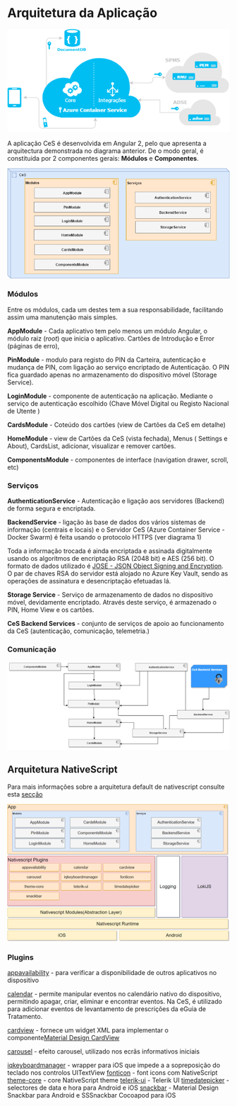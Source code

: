 # Arquitetura da Aplicação


![Arquitetura CeS](images/geral.png)

A aplicação CeS é desenvolvida em Angular 2, pelo que apresenta a arquitectura demonstrada no  diagrama anterior. 
De o modo geral, é constituida por 2 componentes gerais: **Módulos** e **Componentes**. 

![Arquitetura CeS](images/arqces1.png)

### Módulos

Entre os módulos, cada um destes tem a sua responsabilidade, facilitando assim uma manutenção mais simples.

**AppModule** -  Cada aplicativo tem pelo menos um módulo Angular, o módulo raiz (_root_) que inicia o aplicativo. Cartões de Introdução e Error (páginas de erro), 

**PinModule** - modulo para registo do PIN da Carteira, autenticação e mudança de PIN, com ligação ao serviço encriptado de Autenticação. O PIN fica guardado apenas no armazenamento do dispositivo móvel (Storage Service).

**LoginModule** - componente de autenticação na aplicação. Mediante o serviço de autenticação escolhido (Chave Móvel Digital ou Registo Nacional de Utente )

**CardsModule** - Coteúdo dos cartões (view de Cartões da CeS em detalhe)  

**HomeModule** - view de Cartões da CeS (vista fechada), Menus ( Settings e About), CardsList, adicionar, visualizar e remover cartões.

**ComponentsModule** - componentes de interface (navigation drawer, scroll, etc)



### Serviços

**AuthenticationService** - Autenticação e ligação aos servidores  (Backend) de forma segura e encriptada.

**BackendService** - ligação às base de dados dos vários sistemas de informação (centrais e locais) e o Servidor CeS (Azure Container Service -Docker Swarm) é feita usando o protocolo HTTPS (ver diagrama 1)

Toda a informação trocada é ainda encriptada e assinada digitalmente usando os algoritmos de encriptação RSA (2048 bit) e AES (256 bit). O formato de dados utilizado é [JOSE - JSON Object Signing and Encryption](https://datatracker.ietf.org/wg/jose/documents/). O par de chaves RSA do servidor está alojado no Azure Key Vault, sendo as operações de assinatura e desencriptação efetuadas lá.


**Storage Service** - Serviço de armazenamento de dados no dispositivo móvel, devidamente encriptado. Através deste serviço, é armazenado o PIN, Home View e os cartões. 

**CeS Backend Services** - conjunto de serviços de apoio ao funcionamento da CeS (autenticação, comunicação, telemetria.)


### Comunicação

![Arquitetura CeS Comunicação](images/arqCeS2.png)



## Arquitetura NativeScript
Para mais informações sobre a arquitetura default de nativescript consulte esta [secção](desenvolvimento.md)

![NativeScript](images/diagrama_native.png)

### Plugins
[appavailability](http://plugins.nativescript.org/plugin/nativescript-appavailability) -  para verificar a disponibilidade de outros aplicativos no dispositivo

[calendar](http://plugins.nativescript.org/plugin/nativescript-calendar) - permite manipular eventos no calendário nativo do dispositivo, permitindo apagar, criar, eliminar e encontrar eventos. Na CeS, é utilizado para adicionar eventos de levantamento de prescrições da eGuia de Tratamento.

[cardview](http://plugins.nativescript.org/plugin/nativescript-cardview) - fornece um widget XML para implementar o componente[Material Design CardView](https://material.io/guidelines/components/cards.html)

[carousel](http://plugins.nativescript.org/plugin/nativescript-carousel) - efeito carousel, utilizado nos ecrãs informativos iniciais

[iqkeyboardmanager](http://plugins.nativescript.org/plugin/nativescript-iqkeyboardmanager) - wrapper para iOS que impede a a sopreposição do teclado nos controlos UITextView
[fonticon](http://plugins.nativescript.org/plugin/nativescript-fonticon) - font icons com NativeScript
[theme-core](http://plugins.nativescript.org/plugin/nativescript-theme-core) - core NativeScript theme
[telerik-ui](http://plugins.nativescript.org/plugin/nativescript-telerik-ui) - Telerik UI
[timedatepicker](http://plugins.nativescript.org/plugin/nativescript-timedatepicker) - selectores de data e hora para Android e iOS
[snackbar](http://plugins.nativescript.org/plugin/nativescript-snackbar) - Material Design Snackbar para Android e SSSnackbar Cocoapod para iOS


